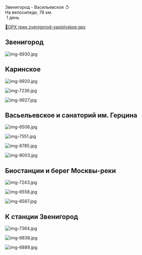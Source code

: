 
<link rel="stylesheet" href="../assets-custom/css/style-markdown.css">
<div class="cover-container" style="background-image: url('vailevksoe-most-1600.jpg');">
	<div class="cover-text">
		<div class="cover-title">
            Звенигород - Васильевское &#x21BA;
        </div>
		<div class="cover-description">
			<div class="packages-location">
                <img loading="lazy" src="../assets-custom/icon-bike.png" alt="" class="cover-icon">
                <div class="h4-default regular">На велосипеде, 78 км.</div>
            </div>
            <div>
                <img class="cover-icon" loading="lazy" src="../assets-custom/icon-time.png" alt=""  />
                <span>1 день</span>
            </div>
		</div>
	</div>
</div>

<div id="map"></div>

[📍GPX трек zvenigorod-vasielvskoe.gpx](zvenigorod-vasielvskoe.gpx)


## Звенигород

![img-6930.jpg](../0-images/zvenigorod/img-6930.jpg)



## Каринское

![img-9920.jpg](../0-images/zvenigorod/img-9920.jpg)

![img-7236.jpg](../0-images/zvenigorod/img-7236.jpg)

![img-9927.jpg](../0-images/zvenigorod/img-9927.jpg)


## Васьельевское и санаторий им. Герцина

![img-6506.jpg](../0-images/zvenigorod/img-6506.jpg)

![img-7551.jpg](../0-images/zvenigorod/img-7551.jpg)

![img-6785.jpg](../0-images/zvenigorod/img-6785.jpg)

![img-8003.jpg](../0-images/zvenigorod/img-8003.jpg)





## Биостанции и берег Москвы-реки

![img-7243.jpg](../0-images/zvenigorod/img-7243.jpg)

![img-6558.jpg](../0-images/zvenigorod/img-6558.jpg)

![img-6567.jpg](../0-images/zvenigorod/img-6567.jpg)





## К станции Звенигород

![img-7364.jpg](../0-images/zvenigorod/img-7364.jpg)

![img-6838.jpg](../0-images/zvenigorod/img-6838.jpg)

![img-6889.jpg](../0-images/zvenigorod/img-6889.jpg)









<link href="https://api.mapbox.com/mapbox-gl-js/v3.10.0/mapbox-gl.css" rel="stylesheet">
<script src="https://api.mapbox.com/mapbox-gl-js/v3.10.0/mapbox-gl.js"></script>
<script src="https://cdn.jsdelivr.net/npm/js-yaml@4.1.0/dist/js-yaml.min.js"></script>
<script src="../assets-custom/js/cozy-journey.js"></script>
<script>architectMap({
    tracks: [{path: 'zvenigorod-vasielvskoe.gpx'}, {path: 'sima.gpx', color: 'blue'}], 
    points: 'points.yaml',
    zoom: 7.0,
    center: [37.49433, 55.59333],
    fitDuration: 6000
});
</script>